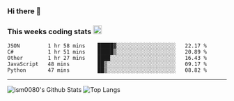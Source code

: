 ### Hi there 👋

<!--START_SECTION:giphy-->
<!--END_SECTION:giphy-->

### This weeks coding stats <img src="https://media1.giphy.com/media/LmNwrBhejkK9EFP504/giphy.gif?cid=ecf05e4723nsktnyyj53u162g7cy5rjqfg6gz06kxdg5y55g&rid=giphy.gif" width="20" height="20" />
<!--START_SECTION:waka-->
```text
JSON         1 hr 58 mins    █████▓░░░░░░░░░░░░░░░░░░░   22.17 % 
C#           1 hr 51 mins    █████▒░░░░░░░░░░░░░░░░░░░   20.89 % 
Other        1 hr 27 mins    ████░░░░░░░░░░░░░░░░░░░░░   16.43 % 
JavaScript   48 mins         ██▒░░░░░░░░░░░░░░░░░░░░░░   09.17 % 
Python       47 mins         ██▒░░░░░░░░░░░░░░░░░░░░░░   08.82 % 
```
<!--END_SECTION:waka-->

<!--START_SECTION:comicstrip-->
<!--END_SECTION:comicstrip-->

---

![ism0080's Github Stats](https://github-readme-stats.vercel.app/api?username=ism0080&show_icons=true%hide_border=true&hide=issues)
![Top Langs](https://github-readme-stats.vercel.app/api/top-langs/?username=ism0080&layout=compact)

<!--
**ism0080/ism0080** is a ✨ _special_ ✨ repository because its `README.md` (this file) appears on your GitHub profile.

Here are some ideas to get you started:

- 🔭 I’m currently working on ...
- 🌱 I’m currently learning ...
- 👯 I’m looking to collaborate on ...
- 🤔 I’m looking for help with ...
- 💬 Ask me about ...
- 📫 How to reach me: ...
- 😄 Pronouns: ...
- ⚡ Fun fact: ...
-->
